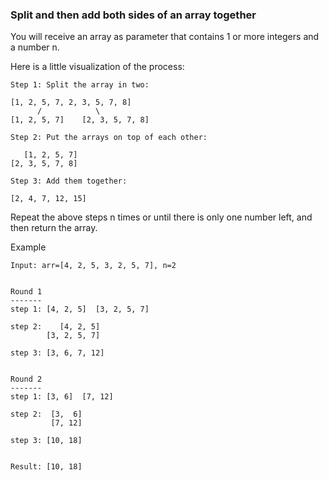 ### Split and then add both sides of an array together

You will receive an array as parameter that contains 1 or more integers and a number n.

Here is a little visualization of the process:

    Step 1: Split the array in two:

    [1, 2, 5, 7, 2, 3, 5, 7, 8]
          /            \
    [1, 2, 5, 7]    [2, 3, 5, 7, 8]

    Step 2: Put the arrays on top of each other:

       [1, 2, 5, 7]
    [2, 3, 5, 7, 8]

    Step 3: Add them together:

    [2, 4, 7, 12, 15]

Repeat the above steps n times or until there is only one number left, and then return the array.

Example
```
Input: arr=[4, 2, 5, 3, 2, 5, 7], n=2


Round 1
-------
step 1: [4, 2, 5]  [3, 2, 5, 7]

step 2:    [4, 2, 5]
        [3, 2, 5, 7]

step 3: [3, 6, 7, 12]


Round 2
-------
step 1: [3, 6]  [7, 12]

step 2:  [3,  6]
         [7, 12]

step 3: [10, 18]


Result: [10, 18]
